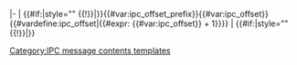 <noinclude> </noinclude>\|- \| {{#if:\|style=""
{{!}}\|}}{{#var:ipc_offset_prefix}}{{#var:ipc_offset}}{{#vardefine:ipc_offset\|{{#expr:
{{#var:ipc_offset}} + 1}}}} \| {{#if:\|style="" {{!}}\|}}<noinclude>
</noinclude>

[Category:IPC message contents
templates](Category:IPC_message_contents_templates "wikilink")